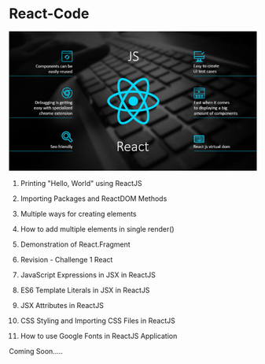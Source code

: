 # React-Code

![GitHub](https://github.com/shubhamrajput0369/React-Code-Assignments/blob/main/ReactJS.PNG)

1. Printing "Hello, World" using ReactJS

2. Importing Packages and ReactDOM Methods

3. Multiple ways for creating elements

4. How to add multiple elements in single render()
   
5. Demonstration of React.Fragment

6. Revision - Challenge 1 React

7. JavaScript Expressions in JSX in ReactJS

8. ES6 Template Literals in JSX in ReactJS

9. JSX Attributes in ReactJS

10. CSS Styling and Importing CSS Files in ReactJS

11. How to use Google Fonts in ReactJS Application


   Coming Soon.....
